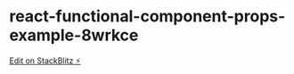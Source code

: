 # react-functional-component-props-example-8wrkce

[Edit on StackBlitz ⚡️](https://stackblitz.com/edit/react-functional-component-props-example-8wrkce)